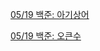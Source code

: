 [05/19 백준: 아기상어](https://velog.io/@legowww/백준-16236번-아기-상어)

[05/19 백준: 오큰수](https://velog.io/@legowww/백준-17298번-오큰수)
